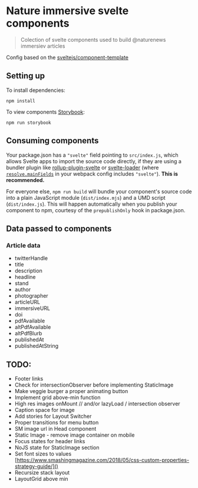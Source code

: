 # Nature immersive svelte components

> Colection of svelte components used to build @naturenews immersiev articles

Config based on the [sveltejs/component-template](https://github.com/sveltejs/component-template)

## Setting up

To install dependencies:

	npm install

To view components [Storybook](https://storybook.js.org/):

	npm run storybook

## Consuming components

Your package.json has a `"svelte"` field pointing to `src/index.js`, which allows Svelte apps to import the source code directly, if they are using a bundler plugin like [rollup-plugin-svelte](https://github.com/sveltejs/rollup-plugin-svelte) or [svelte-loader](https://github.com/sveltejs/svelte-loader) (where [`resolve.mainFields`](https://webpack.js.org/configuration/resolve/#resolve-mainfields) in your webpack config includes `"svelte"`). **This is recommended.**

For everyone else, `npm run build` will bundle your component's source code into a plain JavaScript module (`dist/index.mjs`) and a UMD script (`dist/index.js`). This will happen automatically when you publish your component to npm, courtesy of the `prepublishOnly` hook in package.json.

## Data passed to components

### Article data

- twitterHandle
- title
- description
- headline
- stand
- author
- photographer
- articleURL
- immersiveURL
- doi
- pdfAvailable
- altPdfAvailable
- altPdfBlurb
- publishedAt
- publishedAtString

## TODO: 

- Footer links
- Check for intersectionObserver before implementing StaticImage
- Make veggie burger a proper animating button
- Implement grid above-min function
- High res images onMount // and/or lazyLoad / intersection observer
- Caption space for image
- Add stories for Layout Switcher
- Proper transitions for menu button
- SM image url in Head component
- Static Image - remove image container on mobile
- Focus states for header links
- NoJS state for StaticImage section
- Set font sizes to values [https://www.smashingmagazine.com/2018/05/css-custom-properties-strategy-guide/]()
- Recursize stack layout
- LayoutGrid above min